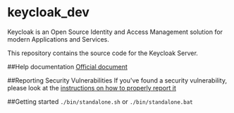 # keycloak_dev
Keycloak is an Open Source Identity and Access Management solution for modern Applications and Services.

This repository contains the source code for the Keycloak Server.

##Help documentation
[Official document](#https://www.keycloak.org/documentation.html)

##Reporting Security Vulnerabilities
If you've found a security vulnerability, please look at the [instructions on how to properly report it](#https://www.keycloak.org/security.html)

##Getting started
```./bin/standalone.sh```
or
```./bin/standalone.bat```

